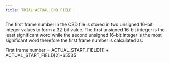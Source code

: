 ```yaml
---
title: TRIAL:ACTUAL_END_FIELD
---
```


The first frame number in the C3D file is stored in two unsigned 16-bit integer values to form a 32-bit value.  The first unsigned 16-bit integer is the least significant word while the second unsigned 16-bit integer is the most significant word therefore the first frame number is calculated as:

First frame number = ACTUAL_START_FIELD[1] + ACTUAL_START_FIELD[2]*65535
